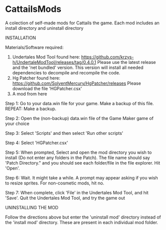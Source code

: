 # CattailsMods
A colection of self-made mods for Cattails the game. Each mod includes an install directory and uninstall directory

INSTALLATION 

Materials/Software required: 
1. Undertales Mod Tool found here: https://github.com/krzys-h/UndertaleModTool/releases/tag/0.4.0.1 Please use the latest release and the 'net bundled' version. This version will install all needed dependencies to decompile and recompile the code. 
2. Hg Patcher found here: https://github.com/SolventMercury/HgPatcher/releases Please download the file 'HGPatcher.csx'
3. A mod from here


Step 1: Go to your data.win file for your game. Make a backup of this file. REPEAT: Make a backup. 

Step 2: Open the (non-backup) data.win file of the Game Maker game of your choice

Step 3: Select 'Scripts' and then select 'Run other scripts'

Step 4: Select 'HGPatcher.csx'

Step 5: When prompted, Select and open the mod directory you wish to install (Do not enter any folders in the Patch). The file name should say 'Patch Directory." and you should see each folder/file in the file explorer. Hit 'Open'. 

Step 6: Wait. It might take a while. A prompt may appear asking if you wish to resize sprites. For non-cosmetic mods, hit no. 

Step 7: When complete, click 'File' in the Undertales Mod Tool, and hit 'Save'. Quit the Undertales Mod Tool, and try the game out

UNINSTALLING THE MOD

Follow the directions above but enter the 'uninstall mod' directory instead of the 'install mod' directory. These are present in each individual mod folder.

